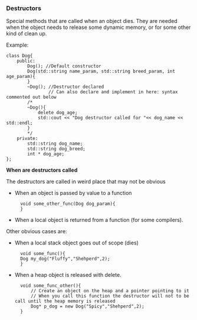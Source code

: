 ### Destructors

Special methods that are called when an object dies. They are needed when the object needs to release some dynamic memory, or for some other kind of clean up.

Example:

	class Dog{
		public:
			Dog(); //Default constructor
			Dog(std::string name_param, std::string breed_param, int age_param){
			}
			~Dog(); //Destructor declared
					// Can also declare and implement in here: syntax commented out below
			/*
			~Dog(){
				delete dog_age;
				std::cout << "Dog destructor called for "<< dog_name << std::endl;
			}
			*/
		private:
			std::string dog_name;
			std::string dog_breed;
			int * dog_age;
	};

**When are destructors called**

The destructors are called in weird place that may not be obvious

- When an object is passed by value to a function

		void some_other_func(Dog dog_param){
		}

- When a local object is returned from a function (for some compilers).

Other obvious cases are:

- When a local stack object goes out of scope (dies)

		void some_func(){
		Dog my_dog("Fluffy","Shehperd",2);
		}

- When a heap object is released with delete.

		void some_func_other(){
			// Create an object on the heap and a pointer pointing to it
			// When you call this function the destructor will not to be call until the heap memory is released
			Dog* p_dog = new Dog("Spicy","Shehperd",2);
		}
